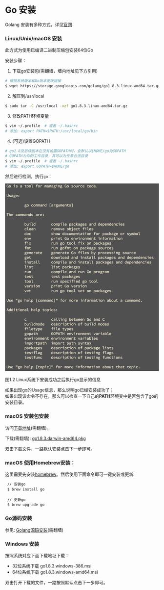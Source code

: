 # Go 安装
Golang 安装有多种方式，详见[官网](https://golang.org/doc/install)

### Linux/Unix/macOS 安装
此方式为使用已编译二进制压缩包安装64位Go

安装步骤：   
1. 下载go安装包(需翻墙，墙内地址见下方引用)    
  ```sh
  # 按照系统版本和Go版本更改链接
  $ wget https://storage.googleapis.com/golang/go1.8.3.linux-amd64.tar.gz
  ```

2. 解压到/usr/local
  ```sh
  $ sudo tar -C /usr/local -xzf go1.8.3.linux-amd64.tar.gz
  ```

3. 修改PATH环境变量
  ```sh
  $ vim ~/.profile  # 或者 ~/.bashrc
  # 添加: export PATH=$PATH:/usr/local/go/bin
  ```

4. (可选)设置GOPATH
  ```sh
  # go1.8及后续版本在没有设置GOPATH时，会默认以$HOME/go为GOPATH
  # GOPATH为你的工作目录，其可以为任意合法目录
  $ vim ~/.profile  # 或者 ~/.bashrc
  # 添加: export GOPATH=$HOME/go
  ```

然后进行检测，执行`go`：

![](../images/1.1.linux.png?raw=true)

图1.2 Linux系统下安装成功之后执行go显示的信息

如果出现go的Usage信息，那么说明go已经安装成功了；   
如果出现该命令不存在，那么可以检查一下自己的**PATH**环境变中是否包含了go的安装目录。

### macOS 安装包安装
访问[下载地址][downlink](需翻墙)。

下载(需翻墙): [go1.8.3.darwin-amd64.pkg](https://storage.googleapis.com/golang/go1.8.3.darwin-amd64.pkg)

双击下载文件，一路默认安装点击下一步即可。   

### macOS 使用Homebrew安装：   
这里需要先安装[homebrew](http://brew.sh/index_zh-cn.html)。然后使用下面命令即可一键安装或更新:   
```sh
 // 安装go
 $ brew install go
 
 // 更新go
 $ brew upgrade go
```

### Go源码安装
参见: [Golang源码安装](http://golang.org/doc/install/source)(需翻墙)


### Windows 安装
按照系统对应下面下载地址下载：   
 * 32位系统下载 go1.8.3.windows-386.msi
 * 64位系统下载 go1.8.3.windows-amd64.msi

双击打开下载的文件，一路按照默认点击下一步即可。


[downlink]: https://golang.org/dl/ "Go安装包下载"
